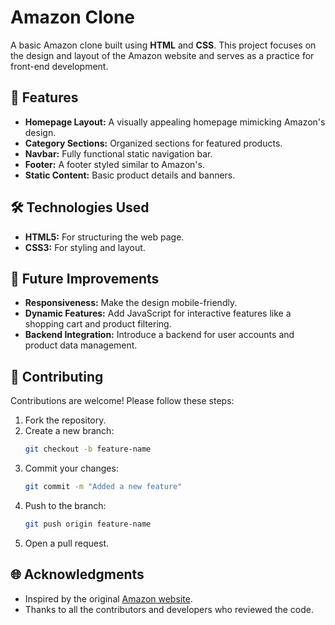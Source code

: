 # Amazon Clone

A basic Amazon clone built using **HTML** and **CSS**. This project focuses on the design and layout of the Amazon website and serves as a practice for front-end development.

## 🌟 Features

- **Homepage Layout:** A visually appealing homepage mimicking Amazon's design.
- **Category Sections:** Organized sections for featured products.
- **Navbar:** Fully functional static navigation bar.
- **Footer:** A footer styled similar to Amazon's.
- **Static Content:** Basic product details and banners.

## 🛠️ Technologies Used

- **HTML5:** For structuring the web page.
- **CSS3:** For styling and layout.

## 🚧 Future Improvements

- **Responsiveness:** Make the design mobile-friendly.
- **Dynamic Features:** Add JavaScript for interactive features like a shopping cart and product filtering.
- **Backend Integration:** Introduce a backend for user accounts and product data management.

## 🤝 Contributing

Contributions are welcome! Please follow these steps:

1. Fork the repository.
2. Create a new branch:
   ```bash
   git checkout -b feature-name
   ```
3. Commit your changes:
   ```bash
   git commit -m "Added a new feature"
   ```
4. Push to the branch:
   ```bash
   git push origin feature-name
   ```
5. Open a pull request.

## 🌐 Acknowledgments

- Inspired by the original [Amazon website](https://www.amazon.com/).
- Thanks to all the contributors and developers who reviewed the code.
